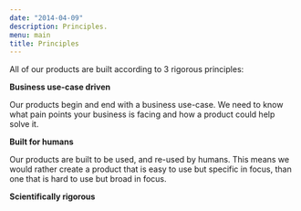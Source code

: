```yaml
---
date: "2014-04-09"
description: Principles.
menu: main
title: Principles
---
```


All of our products are built according to 3 rigorous principles:

**Business use-case driven**

Our products begin and end with a business use-case. We need to know what pain 
points your business is facing and how a product could help solve it.

**Built for humans**

Our products are built to be used, and re-used by humans. This means we would 
rather create a product that is easy to use but specific in focus, than one that 
is hard to use but broad in focus.

**Scientifically rigorous**
